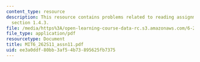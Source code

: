 ```yaml
---
content_type: resource
description: This resource contains problems related to reading assignments re-read
  section 1.4.3.
file: /media/https%3A/open-learning-course-data-rc.s3.amazonaws.com/6-262-discrete-stochastic-processes-spring-2011/ee3a0ddf80bb3af54b73895625fb7375_MIT6_262S11_assn11.pdf
file_type: application/pdf
resourcetype: Document
title: MIT6_262S11_assn11.pdf
uid: ee3a0ddf-80bb-3af5-4b73-895625fb7375
---
```

